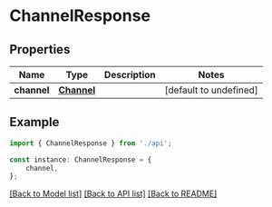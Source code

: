 # ChannelResponse


## Properties

Name | Type | Description | Notes
------------ | ------------- | ------------- | -------------
**channel** | [**Channel**](Channel.md) |  | [default to undefined]

## Example

```typescript
import { ChannelResponse } from './api';

const instance: ChannelResponse = {
    channel,
};
```

[[Back to Model list]](../README.md#documentation-for-models) [[Back to API list]](../README.md#documentation-for-api-endpoints) [[Back to README]](../README.md)
